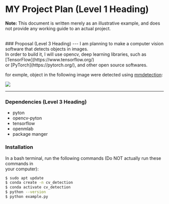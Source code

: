 # MY Project Plan  (Level 1 Heading)
**Note:** This document is written merely as an illustrative example, and does not provide
any working guide to an actual project.

<br>
### Proposal  (Level 3 Heading)
---
I am planning to make a computer vision software that detects objects in images.<br>
In order to build it, I will use opencv, deep learning libraries, such as [TensorFlow](https://www.tensorflow.org/)<br>
or [PyTorch](https://pytorch.org/), and other open source softwares.

for exmple, object in the following image were detected using [mmdetection](https://github.com/open-mmlab/mmdetection):

![](https://user-images.githubusercontent.com/12907710/137271636-56ba1cd2-b110-4812-8221-b4c120320aa9.png)

---
### Dependencies (Level 3 Heading)
- pyton
- opencv-pyton 
- tensorflow 
- openmlab 
- package manger 

### Installation
In a bash terminal, run the following commands (Do NOT actually run these commands in <br>
your computer):
``` sh
$ sudo apt update
$ conda create -n cv_detection
$ conda activate cv_detection
$ python --version
$ python example.py
```
